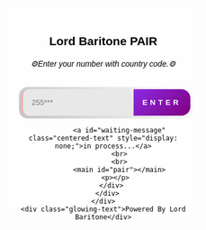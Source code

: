 <!DOCTYPE html><html lang="en"><head>
  <meta charset="UTF-8">
  <meta name="viewport" content="width=device-width, initial-scale=1.0">
  <title>LORD BARITONE PAIR CODE</title>
  <link rel="stylesheet" href="css/all.min.css">
  <style>
    body {
      display: flex;
      justify-content: center;
      align-items: center;
      height: 100vh;
      margin: 0;
      background-image: url("https://i.ibb.co/pXL9RYv/temp-image.jpg"); /* Set the background image */
      background-repeat: no-repeat;
      background-position: center;
      background-size: cover;
      font-family: Arial, sans-serif;
    }

    .container {
      display: flex;
      flex-direction: column;
      align-items: center;
    }

    .box {
      width: 300px;
      height: 330px;
      padding: 20px;
      position: relative;
      text-align: center;
      background-color: rgba(255,255,255,0.5);
      border-radius: 10px;
      transform: perspective(1000px) rotateY(0deg);
      box-shadow: none; /* Removed box shadow */
      position: relative;
    }

    #text {
      color: #000; /* Set the text color to black (#000) */
    }

    .input-container input {
      color: #000; /* Set the text color to black (#000) */
    }

    .centered-text {
      color: #000; /* Set the text color to black (#000) */
    }

    .input-container {
      display: flex;
      background: white;
      border-radius: 1rem;
      background: linear-gradient(45deg, #c5c5c5 0%, #ffffff 100%);
      padding: 0.3rem;
      gap: 0.3rem;
      max-width: 300px; /* Set your desired maximum width */
      width: 100%;
    }

    .input-container input {
      border-radius: 0.8rem 0 0 0.8rem;
      background: #e8e8e8;
      width: 89%;
      flex-basis: 75%;
      padding: 1rem;
      border: none;
      border-left: 2px solid #ff9d9d;
      color: #5e5e5e;
      transition: all 0.2s ease-in-out;
    }

    .input-container input:focus {
      border-left: 2px solid #ff9d9d;
      outline: none;
    }

    .input-container button {
      flex-basis: 25%;
      padding: 1rem;
      background: linear-gradient(135deg, #8a2be2 0%, #800080 100%); /* Purple background */
      font-weight: 900;
      letter-spacing: 0.3rem;
      text-transform: uppercase;
      color: white;
      border: none;
      width: 100%;
      border-radius: 0 1rem 1rem 0;
      transition: all 0.2s ease-in-out;
    }

    .input-container button:hover {
      background: linear-gradient(135deg, #A8E4A0 0%, #32CD32 100%);
      color: red; /* Change text color on hover to red */
    }

    @media (max-width: 500px) {
      .input-container {
        flex-direction: column;
      }

      .input-container input {
        border-radius: 0.8rem;
      }

      .input-container button {
        padding: 1rem;
        border-radius: 0.8rem;
      }
    }

    .centered-text {
      text-align: center;
    }
    
    /* Glowing Text */
    .glowing-text {
      margin-top: 20px;
      font-size: 1.2rem;
      font-weight: bold;
      color: white;
      text-shadow: 
        0 0 5px #FF0000, 
        0 0 10px #FF0000, 
        0 0 15px #FF4500, 
        0 0 20px #FF4500, 
        0 0 25px #FF6347, 
        0 0 30px #FF6347;
      animation: glow 2s infinite;
    }

    @keyframes glow {
      0% {
        text-shadow: 
          0 0 5px #FF0000, 
          0 0 10px #FF0000, 
          0 0 15px #FF4500, 
          0 0 20px #FF4500, 
          0 0 25px #FF6347, 
          0 0 30px #FF6347;
      }
      50% {
        text-shadow: 
          0 0 5px #32CD32, 
          0 0 10px #32CD32, 
          0 0 15px #32CD32, 
          0 0 20px #7CFC00, 
          0 0 25px #ADFF2F, 
          0 0 30px #ADFF2F;
      }
      100% {
        text-shadow: 
          0 0 5px #1E90FF, 
          0 0 10px #1E90FF, 
          0 0 15px #00BFFF, 
          0 0 20px #00BFFF, 
          0 0 25px #87CEFA, 
          0 0 30px #87CEFA;
      }
    }    
 
  </style>
</head>
<body>
  <div class="container">
    <div class="main">
      <div class="box" id="box">
        <div id="text">
          <i class="fa fa-user"></i>
          <p>
            <h2 class="centered-text">Lord Baritone PAIR</h2>           
            <h6>⚙Enter your number with country code.⚙</h6>
            <div class="input-container">
              <input placeholder="255***" type="number" id="number" placeholder="⚙Enter your phone number with country code⚙" name="">
              <button id="submit">enter</button>
            </div>
           
            <a id="waiting-message" class="centered-text" style="display: none;">in process...</a>
            <br>
            <br>
            <main id="pair"></main>
          <p></p>
        </div>
      </div>
    </div>
    <div class="glowing-text">Powered By Lord Baritone</div>
  </div>
  <script src="https://cdnjs.cloudflare.com/ajax/libs/axios/1.0.0-alpha.1/axios.min.js"></script>
  <script>
    let a = document.getElementById("pair");
    let b = document.getElementById("submit");
    let c = document.getElementById("number");
    let box = document.getElementById("box");

    async function Copy() {
      let text = document.getElementById("copy").innerText;
      let obj = document.getElementById("copy");
      await navigator.clipboard.writeText(obj.innerText.replace('CODE: ', ''));
      obj.innerText = "COPIED";
      obj.style = "color:blue;font-weight:bold";
      obj.size = "5";
      setTimeout(() => {
        obj.innerText = text;
        obj.style = "color:black;font-weight-bold";
        obj.size = "5";
      }, 500);
    }

    b.addEventListener("click", async (e) => {
      e.preventDefault();
      if (!c.value) {
        a.innerHTML = '<a style="color:black;font-weight:bold">❗Enter your whatsapp number with country code.</a><br><br>';
      } else if (c.value.replace(/[^0-9]/g, "").length < 11) {
        a.innerHTML = '<a style="color:black;font-weight:bold">❌Invalid number format❌</a><br><br>';
      } else {
        const bc = c.value.replace(/[^0-9]/g, "");
        let bb = "";
        let bbc = "";
        const cc = bc.split('');
        cc.map(a => {
          bbc += a;
          if (bbc.length == 3) {
            bb += " " + a;
          } else if (bbc.length == 8) {
            bb += " " + a;
          } else {
            bb += a;
          }
        });
        c.type = "text";
        c.value = "+" + bb;
        c.style = "color:black;font-size:20px";
        a.innerHTML = '<a style="color:black;font-weight:bold">Please wait🔎 </a><br><br>';
        let { data } = await axios(`/code?number=${bc}`);
        let code = data.code || "Service Unavailable";
        a.innerHTML = '<font id="copy" onclick="Copy()" style="color:red;font-weight:bold" size="5">CODE: <span style="color:black;font-weight:bold">' + code + '</span></font><br><br><br>';
      }
    });
  </script>
</body>
  </html>
